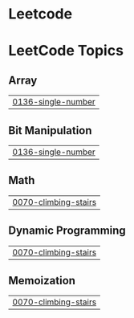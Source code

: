 # Leetcode
<!---LeetCode Topics Start-->
# LeetCode Topics
## Array
|  |
| ------- |
| [0136-single-number](https://github.com/heartlinbenit/Leetcode/tree/master/0136-single-number) |
## Bit Manipulation
|  |
| ------- |
| [0136-single-number](https://github.com/heartlinbenit/Leetcode/tree/master/0136-single-number) |
## Math
|  |
| ------- |
| [0070-climbing-stairs](https://github.com/heartlinbenit/Leetcode/tree/master/0070-climbing-stairs) |
## Dynamic Programming
|  |
| ------- |
| [0070-climbing-stairs](https://github.com/heartlinbenit/Leetcode/tree/master/0070-climbing-stairs) |
## Memoization
|  |
| ------- |
| [0070-climbing-stairs](https://github.com/heartlinbenit/Leetcode/tree/master/0070-climbing-stairs) |
<!---LeetCode Topics End-->